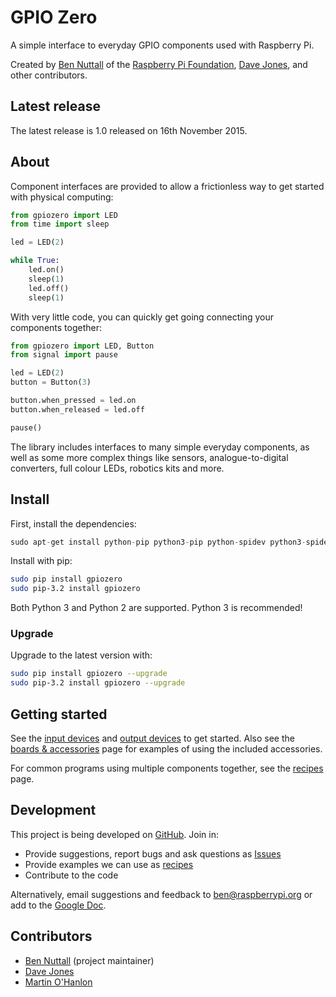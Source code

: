 # GPIO Zero

A simple interface to everyday GPIO components used with Raspberry Pi.

Created by [Ben Nuttall](https://github.com/bennuttall) of the [Raspberry Pi
Foundation](https://www.raspberrypi.org/), [Dave
Jones](https://github.com/waveform80), and other contributors.

## Latest release

The latest release is 1.0 released on 16th November 2015.

## About

Component interfaces are provided to allow a frictionless way to get started
with physical computing:

```python
from gpiozero import LED
from time import sleep

led = LED(2)

while True:
    led.on()
    sleep(1)
    led.off()
    sleep(1)
```

With very little code, you can quickly get going connecting your components
together:

```python
from gpiozero import LED, Button
from signal import pause

led = LED(2)
button = Button(3)

button.when_pressed = led.on
button.when_released = led.off

pause()
```

The library includes interfaces to many simple everyday components, as well as
some more complex things like sensors, analogue-to-digital converters, full
colour LEDs, robotics kits and more.

## Install

First, install the dependencies:

```python
sudo apt-get install python-pip python3-pip python-spidev python3-spidev
```

Install with pip:

```bash
sudo pip install gpiozero
sudo pip-3.2 install gpiozero
```

Both Python 3 and Python 2 are supported. Python 3 is recommended!

### Upgrade

Upgrade to the latest version with:

```bash
sudo pip install gpiozero --upgrade
sudo pip-3.2 install gpiozero --upgrade
```

## Getting started

See the [input devices](inputs.md) and [output devices](outputs.md) to get
started. Also see the [boards & accessories](boards.md) page for examples of
using the included accessories.

For common programs using multiple components together, see the
[recipes](recipes.md) page.

## Development

This project is being developed on
[GitHub](https://github.com/RPi-Distro/python-gpiozero). Join in:

* Provide suggestions, report bugs and ask questions as
[Issues](https://github.com/RPi-Distro/python-gpiozero/issues)
* Provide examples we can use as
[recipes](http://pythonhosted.org/gpiozero/recipes/)
* Contribute to the code

Alternatively, email suggestions and feedback to ben@raspberrypi.org or add to
the [Google Doc](https://goo.gl/8zJLif).

## Contributors

- [Ben Nuttall](https://github.com/bennuttall) (project maintainer)
- [Dave Jones](https://github.com/waveform80)
- [Martin O'Hanlon](https://github.com/martinohanlon)

